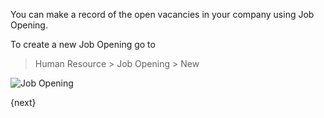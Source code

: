 You can make a record of the open vacancies in your company using Job Opening.

To create a new Job Opening go to 

> Human Resource > Job Opening > New

<img class="screenshot" alt="Job Opening" src="{{docs_base_url}}/assets/img/human-resources/job-opening.png">


{next}